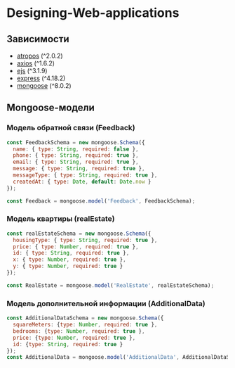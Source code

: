 # Designing-Web-applications

## Зависимости

- [atropos](https://www.npmjs.com/package/atropos) (^2.0.2)
- [axios](https://www.npmjs.com/package/axios) (^1.6.2)
- [ejs](https://www.npmjs.com/package/ejs) (^3.1.9)
- [express](https://www.npmjs.com/package/express) (^4.18.2)
- [mongoose](https://www.npmjs.com/package/mongoose) (^8.0.2)

## Mongoose-модели

### Модель обратной связи (Feedback)

```javascript
const FeedbackSchema = new mongoose.Schema({
  name: { type: String, required: false },
  phone: { type: String, required: true },
  email: { type: String, required: true },
  message: { type: String, required: true },
  messageType: { type: String, required: true },
  createdAt: { type: Date, default: Date.now }
});

const Feedback = mongoose.model('Feedback', FeedbackSchema);
```

### Модель квартиры (realEstate)
```javascript
const realEstateSchema = new mongoose.Schema({
  housingType: { type: String, required: true },
  price: { type: Number, required: true },
  id: { type: String, required: true },
  x: { type: Number, required: true }, 
  y: { type: Number, required: true } 
});

const RealEstate = mongoose.model('RealEstate', realEstateSchema);
```

### Модель дополнительной информации (AdditionalData)
```javascript
const AdditionalDataSchema = new mongoose.Schema({
  squareMeters: {type: Number, required: true },
  bedrooms: {type: Number, required: true }, 
  price: {type: Number, required: true },
  id: {type: String, required: true } 
});
const AdditionalData = mongoose.model('AdditionalData', AdditionalDataSchema);
```